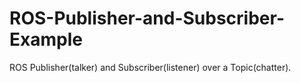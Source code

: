# ROS-Publisher-and-Subscriber-Example
ROS Publisher(talker) and Subscriber(listener) over a Topic(chatter).
